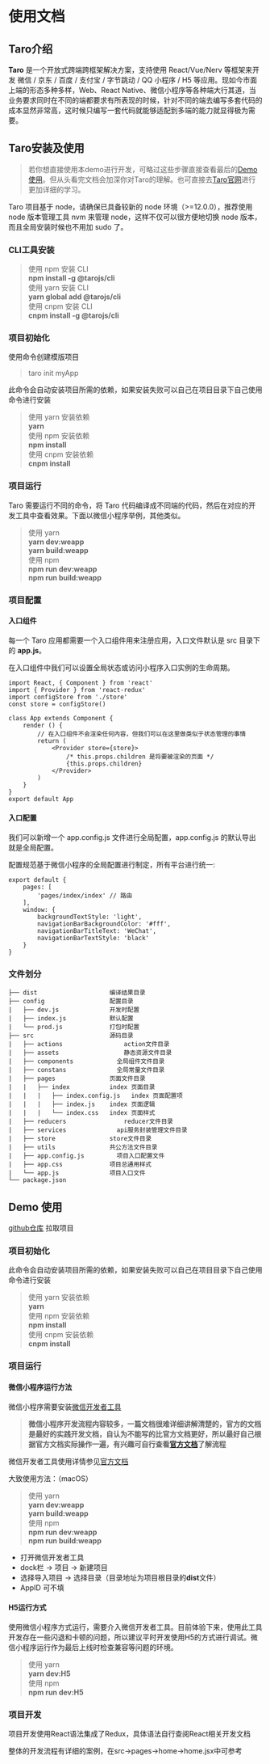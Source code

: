 # 使用文档

## Taro介绍
  **Taro** 是一个开放式跨端跨框架解决方案，支持使用 React/Vue/Nerv 等框架来开发 微信 / 京东 / 百度 / 支付宝 / 字节跳动 / QQ 小程序 / H5 等应用。现如今市面上端的形态多种多样，Web、React Native、微信小程序等各种端大行其道，当业务要求同时在不同的端都要求有所表现的时候，针对不同的端去编写多套代码的成本显然非常高，这时候只编写一套代码就能够适配到多端的能力就显得极为需要。

## Taro安装及使用
>若你想直接使用本demo进行开发，可略过这些步骤直接查看最后的[Demo 使用](#demo)。但从头看完文档会加深你对Taro的理解。也可直接去[Taro官网](https://docs.taro.zone/docs/README)进行更加详细的学习。

Taro 项目基于 node，请确保已具备较新的 node 环境（>=12.0.0），推荐使用 node 版本管理工具 nvm 来管理 node，这样不仅可以很方便地切换 node 版本，而且全局安装时候也不用加 sudo 了。

### CLI工具安装
>使用 npm 安装 CLI  
>**npm install -g @tarojs/cli**   
>使用 yarn 安装 CLI  
>**yarn global add @tarojs/cli**  
>使用 cnpm 安装 CLI  
>**cnpm install -g @tarojs/cli**

### 项目初始化
使用命令创建模版项目  
>taro init myApp

此命令会自动安装项目所需的依赖，如果安装失败可以自己在项目目录下自己使用命令进行安装
>使用 yarn 安装依赖  
>**yarn**  
>使用 npm 安装依赖  
>**npm install**  
>使用 cnpm 安装依赖  
>**cnpm install**  

### 项目运行
Taro 需要运行不同的命令，将 Taro 代码编译成不同端的代码，然后在对应的开发工具中查看效果。下面以微信小程序举例，其他类似。
>使用 yarn  
>**yarn dev:weapp**  
>**yarn build:weapp**  
>使用 npm  
>**npm run dev:weapp**  
>**npm run build:weapp**  

### 项目配置

#### 入口组件
每一个 Taro 应用都需要一个入口组件用来注册应用，入口文件默认是 src 目录下的 **app.js**。

在入口组件中我们可以设置全局状态或访问小程序入口实例的生命周期。
	
	import React, { Component } from 'react'
	import { Provider } from 'react-redux'
	import configStore from './store'
	const store = configStore()

	class App extends Component {
		render () {
    		// 在入口组件不会渲染任何内容，但我们可以在这里做类似于状态管理的事情
    		return (
      			<Provider store={store}>
        			/* this.props.children 是将要被渲染的页面 */
        			{this.props.children}
      			</Provider>
    		)
		}
	}
	export default App

#### 入口配置
我们可以新增一个 app.config.js 文件进行全局配置，app.config.js 的默认导出就是全局配置。

配置规范基于微信小程序的全局配置进行制定，所有平台进行统一:

	export default {
  		pages: [
    		'pages/index/index' // 路由
  		],
  		window: {
    		backgroundTextStyle: 'light',
    		navigationBarBackgroundColor: '#fff',
    		navigationBarTitleText: 'WeChat',
    		navigationBarTextStyle: 'black'
  		}
	}

### 文件划分

	├── dist                   	编译结果目录
	├── config                 	配置目录
	|   ├── dev.js             	开发时配置
	|   ├── index.js           	默认配置
	|   └── prod.js            	打包时配置
	├── src                    	源码目录
	|   ├── actions					action文件目录
	|   ├── assets              	静态资源文件目录
	|   ├── components            全局组件文件目录
	|   ├── constans              全局常量文件目录
	|   ├── pages              	页面文件目录
	|   |   ├── index          	index 页面目录
	|   |   |   ├── index.config.js   index 页面配置项
	|   |   |   ├── index.js   	index 页面逻辑
	|   |   |   └── index.css  	index 页面样式
	|   ├── reducers    			reducer文件目录
	|   ├── services              api服务封装管理文件目录
	|   ├── store              	store文件目录
	|   ├── utils              	共公方法文件目录
	|   ├── app.config.js         项目入口配置文件
	|   ├── app.css            	项目总通用样式
	|   └── app.js             	项目入口文件
	└── package.json

## Demo 使用
<a name=“demo”></a>
[github仓库](https://github.com/ptcp3/taro-demo#demo) 拉取项目

### 项目初始化

此命令会自动安装项目所需的依赖，如果安装失败可以自己在项目目录下自己使用命令进行安装
>使用 yarn 安装依赖  
>**yarn**  
>使用 npm 安装依赖  
>**npm install**  
>使用 cnpm 安装依赖  
>**cnpm install**  

### 项目运行
#### 微信小程序运行方法  
微信小程序需要安装[微信开发者工具](https://developers.weixin.qq.com/miniprogram/dev/devtools/stable.html)

>**微信小程序开发流程内容较多，一篇文档很难详细讲解清楚的，官方的文档是最好的实践开发文档，自认为不能写的比官方文档更好，所以最好自己根据官方文档实际操作一遍，有兴趣可自行查看[官方文档](https://developers.weixin.qq.com/miniprogram/dev/framework/)了解流程**

微信开发者工具使用详情参见[官方文档](https://developers.weixin.qq.com/miniprogram/dev/devtools/devtools.html)

大致使用方法：（macOS）  
>使用 yarn  
>**yarn dev:weapp**  
>**yarn build:weapp**  
>使用 npm  
>**npm run dev:weapp**  
>**npm run build:weapp**  
+ 打开微信开发者工具
+ dock栏 -> 项目 -> 新建项目
+ 选择导入项目 -> 选择目录（目录地址为项目根目录的**dist**文件）
+ AppID 可不填

#### H5运行方式
使用微信小程序方式运行，需要介入微信开发者工具。目前体验下来，使用此工具开发存在一些闪退和卡顿的问题，所以建议平时开发使用H5的方式进行调试。微信小程序运行作为最后上线时检查兼容等问题的环境。
>使用 yarn  
>**yarn dev:H5**  
>使用 npm  
>**npm run dev:H5**   

### 项目开发
项目开发使用React语法集成了Redux，具体语法自行查阅React相关开发文档 
 
整体的开发流程有详细的案例，在src->pages->home->home.jsx中可参考

